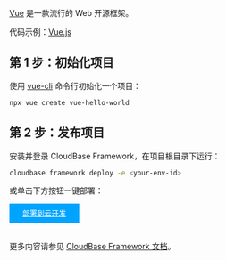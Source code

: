 [Vue](https://cn.vuejs.org/) 是一款流行的 Web 开源框架。

代码示例：[Vue.js](https://github.com/TencentCloudBase/cloudbase-templates/tree/master/vue-hello-world)

## 第 1 步：初始化项目

使用 [vue-cli](https://cli.vuejs.org/zh/guide/) 命令行初始化一个项目：

```sh
npx vue create vue-hello-world
```

## 第 2 步：发布项目

安装并登录 CloudBase Framework，在项目根目录下运行：

```sh
cloudbase framework deploy -e <your-env-id>
```

或单击下方按钮一键部署：

<div style="background-color:#00A4FF; width: 125px; height: 35px; line-height:35px; text-align:center;"><a href="https://console.cloud.tencent.com/tcb/env/index?action=CreateAndDeployCloudBaseProject&appUrl=https%3A%2F%2Fgithub.com%2FTencentCloudBase%2Fcloudbase-templates&workDir=vue-hello-world&branch=master" target="_blank"  style="color: white; font-size:13px;">部署到云开发</a></div><br>

更多内容请参见 [CloudBase Framework 文档](https://docs.cloudbase.net/framework/index.html)。


